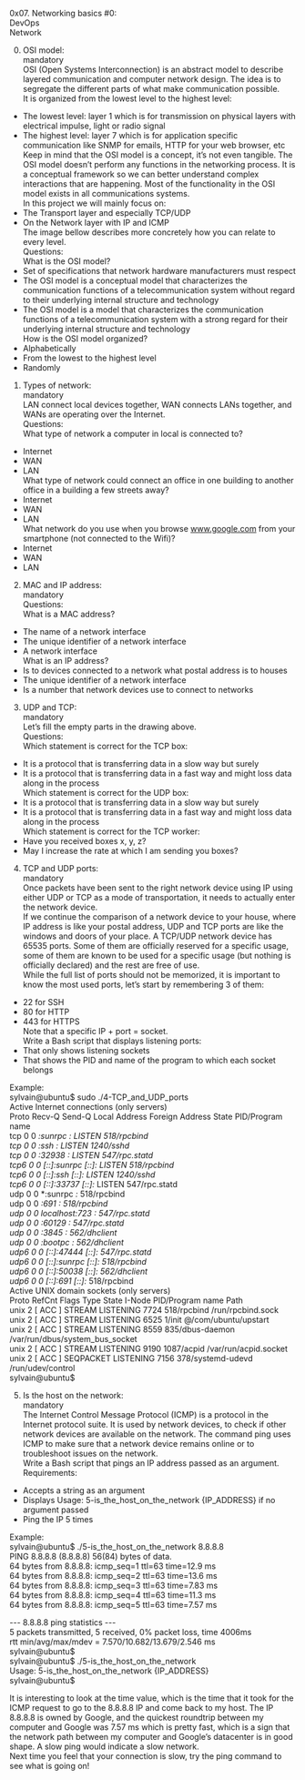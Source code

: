 0x07. Networking basics #0:  
DevOps  
Network  

0. OSI model:  
mandatory  
OSI (Open Systems Interconnection) is an abstract model to describe layered communication and computer network design. The idea is to segregate the different parts of what make communication possible.  
It is organized from the lowest level to the highest level:  
- The lowest level: layer 1 which is for transmission on physical layers with electrical impulse, light or radio signal  
- The highest level: layer 7 which is for application specific communication like SNMP for emails, HTTP for your web browser, etc  
Keep in mind that the OSI model is a concept, it’s not even tangible. The OSI model doesn’t perform any functions in the networking process. It is a conceptual framework so we can better understand complex interactions that are happening. Most of the functionality in the OSI model exists in all communications systems.  
In this project we will mainly focus on:  
- The Transport layer and especially TCP/UDP  
- On the Network layer with IP and ICMP  
The image bellow describes more concretely how you can relate to every level.  
Questions:  
What is the OSI model?  
- Set of specifications that network hardware manufacturers must respect  
- The OSI model is a conceptual model that characterizes the communication functions of a telecommunication system without regard to their underlying internal structure and technology  
- The OSI model is a model that characterizes the communication functions of a telecommunication system with a strong regard for their underlying internal structure and technology  
How is the OSI model organized?  
- Alphabetically  
- From the lowest to the highest level  
- Randomly  

1. Types of network:  
mandatory  
LAN connect local devices together, WAN connects LANs together, and WANs are operating over the Internet.  
Questions:  
What type of network a computer in local is connected to?  
- Internet  
- WAN  
- LAN  
What type of network could connect an office in one building to another office in a building a few streets away?  
- Internet  
- WAN  
- LAN  
What network do you use when you browse www.google.com from your smartphone (not connected to the Wifi)?  
- Internet  
- WAN  
- LAN  

2. MAC and IP address:  
mandatory  
Questions:  
What is a MAC address?  
- The name of a network interface  
- The unique identifier of a network interface  
- A network interface  
What is an IP address?  
- Is to devices connected to a network what postal address is to houses  
- The unique identifier of a network interface  
- Is a number that network devices use to connect to networks  

3. UDP and TCP:  
mandatory  
Let’s fill the empty parts in the drawing above.  
Questions:  
Which statement is correct for the TCP box:  
- It is a protocol that is transferring data in a slow way but surely  
- It is a protocol that is transferring data in a fast way and might loss data along in the process  
Which statement is correct for the UDP box:  
- It is a protocol that is transferring data in a slow way but surely  
- It is a protocol that is transferring data in a fast way and might loss data along in the process  
Which statement is correct for the TCP worker:  
- Have you received boxes x, y, z?  
- May I increase the rate at which I am sending you boxes?  

4. TCP and UDP ports:  
mandatory  
Once packets have been sent to the right network device using IP using either UDP or TCP as a mode of transportation, it needs to actually enter the network device.  
If we continue the comparison of a network device to your house, where IP address is like your postal address, UDP and TCP ports are like the windows and doors of your place. A TCP/UDP network device has 65535 ports. Some of them are officially reserved for a specific usage, some of them are known to be used for a specific usage (but nothing is officially declared) and the rest are free of use.  
While the full list of ports should not be memorized, it is important to know the most used ports, let’s start by remembering 3 of them:  
- 22 for SSH  
- 80 for HTTP  
- 443 for HTTPS  
Note that a specific IP + port = socket.  
Write a Bash script that displays listening ports:  
- That only shows listening sockets  
- That shows the PID and name of the program to which each socket belongs  

Example:  
sylvain@ubuntu$ sudo ./4-TCP_and_UDP_ports  
Active Internet connections (only servers)  
Proto Recv-Q Send-Q Local Address           Foreign Address         State       PID/Program name  
tcp        0      0 *:sunrpc                *:*                     LISTEN      518/rpcbind  
tcp        0      0 *:ssh                   *:*                     LISTEN      1240/sshd  
tcp        0      0 *:32938                 *:*                     LISTEN      547/rpc.statd  
tcp6       0      0 [::]:sunrpc             [::]:*                  LISTEN      518/rpcbind  
tcp6       0      0 [::]:ssh                [::]:*                  LISTEN      1240/sshd  
tcp6       0      0 [::]:33737              [::]:*                  LISTEN      547/rpc.statd  
udp        0      0 *:sunrpc                *:*                                 518/rpcbind  
udp        0      0 *:691                   *:*                                 518/rpcbind  
udp        0      0 localhost:723           *:*                                 547/rpc.statd  
udp        0      0 *:60129                 *:*                                 547/rpc.statd  
udp        0      0 *:3845                  *:*                                 562/dhclient  
udp        0      0 *:bootpc                *:*                                 562/dhclient  
udp6       0      0 [::]:47444              [::]:*                              547/rpc.statd  
udp6       0      0 [::]:sunrpc             [::]:*                              518/rpcbind  
udp6       0      0 [::]:50038              [::]:*                              562/dhclient  
udp6       0      0 [::]:691                [::]:*                              518/rpcbind  
Active UNIX domain sockets (only servers)  
Proto RefCnt Flags       Type       State         I-Node   PID/Program name    Path  
unix  2      [ ACC ]     STREAM     LISTENING     7724     518/rpcbind         /run/rpcbind.sock  
unix  2      [ ACC ]     STREAM     LISTENING     6525     1/init              @/com/ubuntu/upstart  
unix  2      [ ACC ]     STREAM     LISTENING     8559     835/dbus-daemon     /var/run/dbus/system_bus_socket  
unix  2      [ ACC ]     STREAM     LISTENING     9190     1087/acpid          /var/run/acpid.socket  
unix  2      [ ACC ]     SEQPACKET  LISTENING     7156     378/systemd-udevd   /run/udev/control  
sylvain@ubuntu$  

5. Is the host on the network:  
mandatory  
The Internet Control Message Protocol (ICMP) is a protocol in the Internet protocol suite. It is used by network devices, to check if other network devices are available on the network. The command ping uses ICMP to make sure that a network device remains online or to troubleshoot issues on the network.  
Write a Bash script that pings an IP address passed as an argument.  
Requirements:  
- Accepts a string as an argument  
- Displays Usage: 5-is_the_host_on_the_network {IP_ADDRESS} if no argument passed  
- Ping the IP 5 times  

Example:  
sylvain@ubuntu$ ./5-is_the_host_on_the_network 8.8.8.8  
PING 8.8.8.8 (8.8.8.8) 56(84) bytes of data.  
64 bytes from 8.8.8.8: icmp_seq=1 ttl=63 time=12.9 ms  
64 bytes from 8.8.8.8: icmp_seq=2 ttl=63 time=13.6 ms  
64 bytes from 8.8.8.8: icmp_seq=3 ttl=63 time=7.83 ms  
64 bytes from 8.8.8.8: icmp_seq=4 ttl=63 time=11.3 ms  
64 bytes from 8.8.8.8: icmp_seq=5 ttl=63 time=7.57 ms  

--- 8.8.8.8 ping statistics ---  
5 packets transmitted, 5 received, 0% packet loss, time 4006ms  
rtt min/avg/max/mdev = 7.570/10.682/13.679/2.546 ms  
sylvain@ubuntu$  
sylvain@ubuntu$ ./5-is_the_host_on_the_network  
Usage: 5-is_the_host_on_the_network {IP_ADDRESS}  
sylvain@ubuntu$   

It is interesting to look at the time value, which is the time that it took for the ICMP request to go to the 8.8.8.8 IP and come back to my host. The IP 8.8.8.8 is owned by Google, and the quickest roundtrip between my computer and Google was 7.57 ms which is pretty fast, which is a sign that the network path between my computer and Google’s datacenter is in good shape. A slow ping would indicate a slow network.  
Next time you feel that your connection is slow, try the ping command to see what is going on!  
